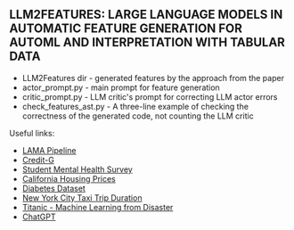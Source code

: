 ## LLM2FEATURES: LARGE LANGUAGE MODELS IN AUTOMATIC FEATURE GENERATION FOR AUTOML AND INTERPRETATION WITH TABULAR DATA

* LLM2Features dir - generated features by the approach from the paper
* actor_prompt.py - main prompt for feature generation
* critic_prompt.py - LLM critic's prompt for correcting LLM actor errors
* check_features_ast.py - A three-line example of checking the correctness of the generated code, not counting the LLM critic

Useful links:
* [LAMA Pipeline](https://colab.research.google.com/github/AILab-MLTools/LightAutoML/blob/master/examples/tutorials/Tutorial_6_custom_pipeline.ipynb)
* [Credit-G](https://www.openml.org/search?type=data&sort=runs&id=31)
* [Student Mental Health Survey](https://www.kaggle.com/datasets/abdullahashfaqvirk/student-mental-health-survey)
* [California Housing Prices](https://www.kaggle.com/datasets/camnugent/california-housing-prices)
* [Diabetes Dataset](https://www.kaggle.com/datasets/mathchi/diabetes-data-set)
* [New York City Taxi Trip Duration](https://kaggle.com/competitions/nyc-taxi-trip-duration)
* [Titanic - Machine Learning from Disaster](https://kaggle.com/competitions/titanic)
* [ChatGPT](https://openai.com/chatgpt/)
